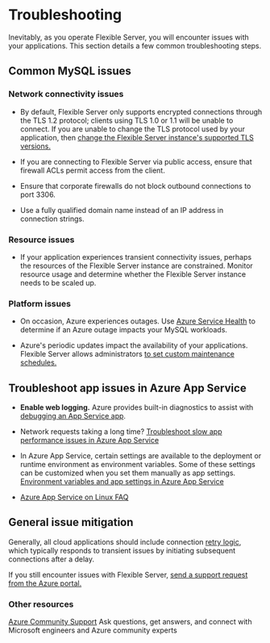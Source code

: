 # Troubleshooting

Inevitably, as you operate Flexible Server, you will encounter issues with your applications. This section details a few common troubleshooting steps.

## Common MySQL issues

### Network connectivity issues

- By default, Flexible Server only supports encrypted connections through the TLS 1.2 protocol; clients using TLS 1.0 or 1.1 will be unable to connect. If you are unable to change the TLS protocol used by your application, then [change the Flexible Server instance's supported TLS versions.](https://docs.microsoft.com/azure/mysql/flexible-server/how-to-connect-tls-ssl)

- If you are connecting to Flexible Server via public access, ensure that firewall ACLs permit access from the client.

- Ensure that corporate firewalls do not block outbound connections to port 3306.

- Use a fully qualified domain name instead of an IP address in connection strings.

### Resource issues

- If your application experiences transient connectivity issues, perhaps the resources of the Flexible Server instance are constrained. Monitor resource usage and determine whether the Flexible Server instance needs to be scaled up.

### Platform issues

- On occasion, Azure experiences outages. Use [Azure Service Health](https://azure.microsoft.com/features/service-health/) to determine if an Azure outage impacts your MySQL workloads.

- Azure's periodic updates impact the availability of your applications. Flexible Server allows administrators [to set custom maintenance schedules.](https://docs.microsoft.com/azure/mysql/flexible-server/concepts-maintenance)

## Troubleshoot app issues in Azure App Service

- **Enable web logging.** Azure provides built-in diagnostics to assist with [debugging an App Service app](https://docs.microsoft.com/en-us/azure/app-service/troubleshoot-diagnostic-logs).
- Network requests taking a long time? [Troubleshoot slow app performance issues in Azure App Service](https://docs.microsoft.com/en-us/azure/app-service/troubleshoot-performance-degradation)
- In Azure App Service, certain settings are available to the deployment or runtime environment as environment variables. Some of these settings can be customized when you set them manually as app settings.
[Environment variables and app settings in Azure App Service](https://docs.microsoft.com/azure/app-service/reference-app-settings?tabs=kudu%2Cdotnet)

- [Azure App Service on Linux FAQ](https://docs.microsoft.com/azure/app-service/faq-app-service-linux)

## General issue mitigation

Generally, all cloud applications should include connection [retry logic](https://docs.microsoft.com/azure/architecture/patterns/retry), which typically responds to transient issues by initiating subsequent connections after a delay.

If you still encounter issues with Flexible Server, [send a support request from the Azure portal.](https://portal.azure.com/#blade/Microsoft_Azure_Support/HelpAndSupportBlade/overview)

### Other resources

[Azure Community Support](https://azure.microsoft.com/support/community/) Ask questions, get answers, and connect with Microsoft engineers and Azure community experts
